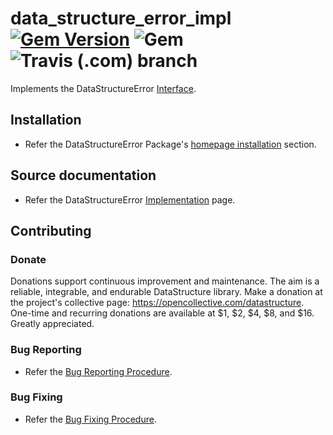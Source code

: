 # data_structure_error_impl [![Gem Version](https://badge.fury.io/rb/data_structure_error_impl.svg)](https://badge.fury.io/rb/data_structure_error_impl) ![Gem](https://img.shields.io/gem/dt/data_structure_error_impl) ![Travis (.com) branch](https://img.shields.io/travis/com/Diligent-Software-LLC/data_structure_error_impl/master)

Implements the DataStructureError [Interface](https://github.com/Diligent-Software-LLC/data_structure_error_int).

## Installation

- Refer the DataStructureError Package's [homepage installation](https://docs.diligentsoftware.org/datastructure-1/packages#installation)
 section.

## Source documentation

- Refer the DataStructureError [Implementation](https://docs.diligentsoftware.org/datastructure-1/error/implementation)
 page.

## Contributing

### Donate

Donations support continuous improvement and maintenance. The aim is a
reliable, integrable, and endurable DataStructure library. Make a
donation at the project's collective page: 
https://opencollective.com/datastructure. One-time and recurring donations are 
available at $1, $2, $4, $8, and $16. Greatly appreciated.

### Bug Reporting

- Refer the 
[Bug Reporting Procedure](https://github.com/Diligent-Software-LLC/data_structure_error_impl/issues/3).

### Bug Fixing
 
- Refer the 
[Bug Fixing Procedure](https://github.com/Diligent-Software-LLC/data_structure_error_impl/issues/4).
